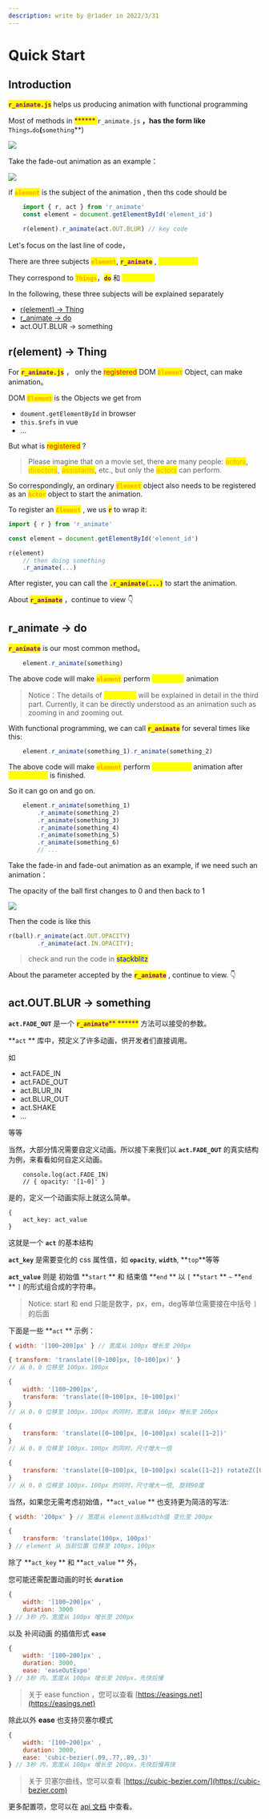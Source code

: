```yaml
---
description: write by @r1ader in 2022/3/31
---
```


# Quick Start

## Introduction

<mark style="color:purple;">**`r_animate.js`**</mark> helps us producing animation with functional programming

Most of methods in <mark style="color:purple;">****</mark><mark style="color:purple;">** **</mark><mark style="color:purple;">**`r_animate.js`**</mark> ，has the form like <mark style="color:orange;">**`Things`**</mark>.<mark style="color:purple;">**`do`**</mark>(<mark style="color:yellow;">**`something`**</mark>)

![](.gitbook/assets/functionalprogramming.gif)

Take the fade-out animation as an example：

![](.gitbook/assets/example\_1\_cn.gif)

if <mark style="color:orange;">**`element`**</mark> is the subject of the animation , then ths code should be

```javascript
    import { r, act } from 'r_animate'
    const element = document.getElementById('element_id')
    
    r(element).r_animate(act.OUT.BLUR) // key code
```

Let's focus on the last line of code，

There are three subjects <mark style="color:orange;">**`element`**</mark>, <mark style="color:purple;">**`r_animate`**</mark> , <mark style="color:yellow;">**`act.OUT.BLU`**</mark>

They correspond to <mark style="color:orange;">**`Things`**</mark>，<mark style="color:purple;">**`do`**</mark> 和 <mark style="color:yellow;">**`something`**</mark>

In the following, these three subjects will be explained separately

* [r(element) -> Thing](GET\_START.md#r-element-greater-than-thing)
* [r\_animate -> do](GET\_START.md#r\_animate-greater-than-do)
* act.OUT.BLUR -> something

## r(element) -> Thing

For <mark style="color:purple;">**`r_animate.js`**</mark> ， only the <mark style="color:red;">registered</mark> DOM <mark style="color:orange;">**`Element`**</mark> Object, can make animation。

DOM <mark style="color:orange;">**`Element`**</mark> <mark style="color:orange;"></mark><mark style="color:orange;"></mark> is the Objects we get from

* &#x20;`doument.getElementById` in browser
* &#x20;`this.$refs` in vue
* ...

But what is <mark style="color:red;">registered</mark> ?

> Please imagine that on a movie set, there are many people: <mark style="color:orange;">actors</mark>, <mark style="color:orange;">directors</mark>, <mark style="color:orange;">assistants</mark>, etc., but only the <mark style="color:orange;">actors</mark> can perform.

So correspondingly, an ordinary <mark style="color:orange;">**`Element`**</mark> object also needs to be registered as an <mark style="color:orange;">**`Actor`**</mark>  object to start the animation.

To register an <mark style="color:orange;">**`Element`**</mark> , we us <mark style="color:purple;">**`r`**</mark> to wrap it:

```javascript
import { r } from 'r_animate'

const element = document.getElementById('element_id')

r(element)
    // then doing something
    .r_animate(...)
```

After register, you can call the <mark style="color:purple;">**`.r_animate(...)`**</mark> to start the animation.

About <mark style="color:purple;">**`r_animate`**</mark> ，continue to view 👇

## r\_animate -> do

<mark style="color:purple;">**`r_animate`**</mark> is our most common method。

```javascript
    element.r_animate(something)
```

The above code will make <mark style="color:orange;">**`element`**</mark> perform <mark style="color:yellow;">**`something`**</mark> animation

> Notice：The details of <mark style="color:yellow;">**`something`**</mark> will be explained in detail in the third part. Currently, it can be directly understood as an animation such as zooming in and zooming out.

With functional programming, we can call <mark style="color:purple;">**`r_animate`**</mark> for several times like this:

```javascript
    element.r_animate(something_1).r_animate(something_2)
```

The above code will make <mark style="color:orange;">**`element`**</mark> perform <mark style="color:yellow;">**`something_2`**</mark> animation after <mark style="color:yellow;">**`something_1`**</mark> is finished.

So it can go on and go on.

```javascript
    element.r_animate(something_1)
        .r_animate(something_2)
        .r_animate(something_3)
        .r_animate(something_4)
        .r_animate(something_5)
        .r_animate(something_6)
        // ...
```

Take the fade-in and fade-out animation as an example, if we need such an animation：

The opacity of the ball first changes to 0 and then back to 1

![](.gitbook/assets/example\_1\_cn.gif)

Then the code is like this

```javascript
r(ball).r_animate(act.OUT.OPACITY)
        .r_animate(act.IN.OPACITY);
```

> check and run the code in <mark style="color:blue;">stackblitz</mark>

About the parameter accepted by the <mark style="color:purple;">**`r_animate`**</mark> ,  continue to view. 👇

## act.OUT.BLUR -> something

**`act.FADE_OUT`** 是一个 <mark style="color:purple;">**`r_animate`**</mark><mark style="color:purple;">\*\* \*\*\*\*\*\*</mark> 方法可以接受的参数。

\*\*`act` \*\* 库中，预定义了许多动画，供开发者们直接调用。

如

* act.FADE\_IN
* act.FADE\_OUT
* act.BLUR\_IN
* act.BLUR\_OUT
* act.SHAKE
* ...

等等

当然，大部分情况需要自定义动画。所以接下来我们以 **`act.FADE_OUT`** 的真实结构为例，来看看如何自定义动画。

```
    console.log(act.FADE_IN)
    // { opacity: '[1~0]' }
```

是的，定义一个动画实际上就这么简单。

```
{ 
    act_key: act_value 
}
```

这就是一个 **`act`** 的基本结构

**`act_key`** 是需要变化的 css 属性值，如 **`opacity`**, **`width`**, \*\*`top`\*\*等等

**`act_value`** 则是 初始值 \*\*`start` \*\* 和 结束值 \*\*`end` \*\* 以 `[` \*\*`start` \*\* `~` \*\*`end` \*\* `]` 的形式组合成的字符串。

> Notice: start 和 end 只能是数字，px，em，deg等单位需要接在中括号 `]` 的后面

下面是一些 \*\*`act` \*\* 示例：

```javascript
{ width: '[100~200]px' } // 宽度从 100px 增长至 200px
```

```javascript
{ transform: 'translate([0~100]px, [0~100]px)' }
// 从 0，0 位移至 100px，100px 
```

```javascript
{ 
    width: '[100~200]px',
    transform: 'translate([0~100]px, [0~100]px)'
}
// 从 0，0 位移至 100px，100px 的同时，宽度从 100px 增长至 200px
```

```javascript
{ 
    transform: 'translate([0~100]px, [0~100]px) scale([1~2])' 
}
// 从 0，0 位移至 100px，100px 的同时，尺寸增大一倍
```

```javascript
{ 
    transform: 'translate([0~100]px, [0~100]px) scale([1~2]) rotateZ([0~90]deg)' 
}
// 从 0，0 位移至 100px，100px 的同时，尺寸增大一倍, 旋转90度
```

当然，如果您无需考虑初始值，\*\*`act_value` \*\* 也支持更为简洁的写法:

```javascript
{ width: '200px' } // 宽度从 element当前width值 变化至 200px
```

```javascript
{ 
    transform: 'translate(100px, 100px)'
} // element 从 当前位置 位移至 100px，100px
```

除了 \*\*`act_key` \*\* 和 \*\*`act_value` \*\* 外，

您可能还需配置动画的时长 **`duration`**

```javascript
{ 
    width: '[100~200]px' ,
    duration: 3000
} // 3秒 内，宽度从 100px 增长至 200px
```

以及 补间动画 的插值形式 **`ease`**

```javascript
{ 
    width: '[100~200]px' ,
    duration: 3000,
    ease: 'easeOutExpo'
} // 3秒 内，宽度从 100px 增长至 200px，先快后慢
```

> 关于 ease function ，您可以查看 [https://easings.net](https://easings.net)

除此以外 **ease** 也支持贝塞尔模式

```javascript
{ 
    width: '[100~200]px' ,
    duration: 3000,
    ease: 'cubic-bezier(.09,.77,.89,.3)'
} // 3秒 内，宽度从 100px 增长至 200px，先快后慢再快
```

> 关于 贝塞尔曲线，您可以查看 [https://cubic-bezier.com/](https://cubic-bezier.com)

更多配置项，您可以在 [api 文档](api\_doc.md#pei-zhi-shu-xing) 中查看。

